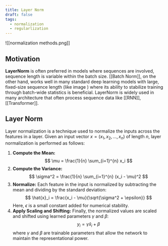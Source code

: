 ```yaml
---
title: Layer Norm
draft: false
tags:
  - normalization
  - regularlization
---
```

![[normalization methods.png]]

## Motivation
**LayerNorm** is often preferred in models where sequences are involved, sequence length is variable within the batch size. [[Batch Norm]], on the other hand, works well in many standard deep learning models with large, fixed-size sequence length (like image ) where its ability to stabilize training through batch-wide statistics is beneficial. LayerNorm is widely used in many architecture that often process sequence data like  [[RNN]], [[Transformer]].
## Layer Norm


Layer normalization is a technique used to normalize the inputs across the features in a layer. Given an input vector $x = (x_1, x_2, \dots, x_n)$ of length $n$, layer normalization is performed as follows:  
1. **Compute the Mean:** $$ \mu = \frac{1}{n} \sum_{i=1}^{n} x_i $$ 
2. **Compute the Variance:** $$ \sigma^2 = \frac{1}{n} \sum_{i=1}^{n} (x_i - \mu)^2 $$ 
3. **Normalize:** Each feature in the input is normalized by subtracting the mean and dividing by the standard deviation: $$ \hat{x}_i = \frac{x_i - \mu}{\sqrt{\sigma^2 + \epsilon}} $$ Here, $\epsilon$ is a small constant added for numerical stability. 
4. **Apply Scaling and Shifting:** Finally, the normalized values are scaled and shifted using learned parameters $\gamma$ and $\beta$: $$ y_i = \gamma \hat{x}_i + \beta $$ where $\gamma$ and $\beta$ are trainable parameters that allow the network to maintain the representational power.

